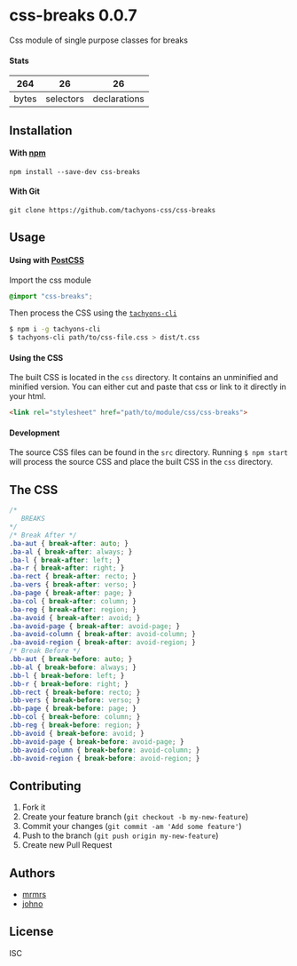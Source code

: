 # css-breaks 0.0.7

Css module of single purpose classes for breaks

#### Stats

264 | 26 | 26
---|---|---
bytes | selectors | declarations

## Installation

#### With [npm](https://npmjs.com)

```
npm install --save-dev css-breaks
```

#### With Git

```
git clone https://github.com/tachyons-css/css-breaks
```

## Usage

#### Using with [PostCSS](https://github.com/postcss/postcss)

Import the css module

```css
@import "css-breaks";
```

Then process the CSS using the [`tachyons-cli`](https://github.com/tachyons-css/tachyons-cli)

```sh
$ npm i -g tachyons-cli
$ tachyons-cli path/to/css-file.css > dist/t.css
```

#### Using the CSS

The built CSS is located in the `css` directory. It contains an unminified and minified version.
You can either cut and paste that css or link to it directly in your html.

```html
<link rel="stylesheet" href="path/to/module/css/css-breaks">
```

#### Development

The source CSS files can be found in the `src` directory.
Running `$ npm start` will process the source CSS and place the built CSS in the `css` directory.

## The CSS

```css
/*
   BREAKS
*/
/* Break After */
.ba-aut { break-after: auto; }
.ba-al { break-after: always; }
.ba-l { break-after: left; }
.ba-r { break-after: right; }
.ba-rect { break-after: recto; }
.ba-vers { break-after: verso; }
.ba-page { break-after: page; }
.ba-col { break-after: column; }
.ba-reg { break-after: region; }
.ba-avoid { break-after: avoid; }
.ba-avoid-page { break-after: avoid-page; }
.ba-avoid-column { break-after: avoid-column; }
.ba-avoid-region { break-after: avoid-region; }
/* Break Before */
.bb-aut { break-before: auto; }
.bb-al { break-before: always; }
.bb-l { break-before: left; }
.bb-r { break-before: right; }
.bb-rect { break-before: recto; }
.bb-vers { break-before: verso; }
.bb-page { break-before: page; }
.bb-col { break-before: column; }
.bb-reg { break-before: region; }
.bb-avoid { break-before: avoid; }
.bb-avoid-page { break-before: avoid-page; }
.bb-avoid-column { break-before: avoid-column; }
.bb-avoid-region { break-before: avoid-region; }
```

## Contributing

1. Fork it
2. Create your feature branch (`git checkout -b my-new-feature`)
3. Commit your changes (`git commit -am 'Add some feature'`)
4. Push to the branch (`git push origin my-new-feature`)
5. Create new Pull Request

## Authors

* [mrmrs](http://mrmrs.io)
* [johno](http://johnotander.com)

## License

ISC
